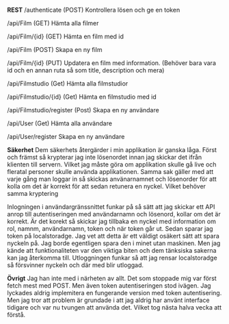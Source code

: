 **REST**
/authenticate (POST)
Kontrollera lösen och ge en token

/api/Film (GET)
Hämta alla filmer

/api/Film/{id} (GET)
Hämta en film med id

/api/Film (POST)
Skapa en ny film

/api/Film/{id} (PUT)
Updatera en film med information. (Behöver bara vara id och en annan ruta så som title, description och mera)

/api/Filmstudio (Get)
Hämta alla filmstudior

/api/Filmstudio/{id} (Get)
Hämta en filmstudio med id

/api/Filmstudio/register (Post)
Skapa en ny användare

/api/User (Get)
Hämta alla användare

/api/User/register
Skapa en ny användare

**Säkerhet**
Dem säkerhets återgärder i min applikation är ganska låga. Först och främst så krypterar jag inte lösenordet innan jag skickar det ifrån klienten till servern. Vilket jag måste göra om applikation skulle gå live och fleratal personer skulle använda applikationen. Samma sak gäller med att varje gång man loggar in så skickas använarnamnet och lösenorder för att kolla om det är korrekt för att sedan retunera en nyckel. Vilket behöver samma kryptering

Inlogningen i användargränssnittet funkar på så sätt att jag skickar ett API anrop till autentiseringen med användarnamn och lösenord, kollar om det är korrekt. Är det korekt så skickar jag tillbaka en nyckel med information om rol, namnm, användarnamn, token och när token går ut. Sedan sparar jag token på localstoradge. Jag vet att detta är ett väldigt osäkert sätt att spara nyckeln på. Jag borde egentligen spara den i minet utan maskinen. Men jag kände att funktionaliteten var den viktiga biten och dem tänksiska sakerna kan jag återkomma till. 
Utloggningen funkar så att jag rensar localstoradge så försvinner nyckeln och där med blir utloggad. 


**Övrigt**
Jag han inte med i närheten av allt. Det som stoppade mig var först fetch mest med POST. Men även token autentiseringen stod ivägen. Jag lyckades aldrig implemitera en fungerande version med token autentisering. Men jag tror att problem är grundade i att jag aldrig har använt interface tidigare och var nu tvungen att använda det. Vilket tog nästa halva vecka att förstå.